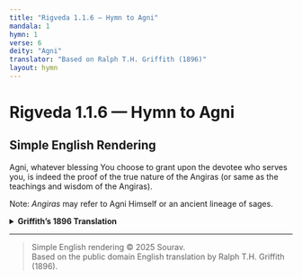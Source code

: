 ```yaml
---
title: "Rigveda 1.1.6 — Hymn to Agni"
mandala: 1
hymn: 1
verse: 6
deity: "Agni"
translator: "Based on Ralph T.H. Griffith (1896)"
layout: hymn
---
```


# Rigveda 1.1.6 — Hymn to Agni

## Simple English Rendering
Agni, whatever blessing You choose to grant upon the devotee who serves you, is indeed the proof of the true nature of the Angiras (or same as the teachings and wisdom of the Angiras). 

Note: *Angiras* may refer to Agni Himself or an ancient lineage of sages. 


<details>
  <summary><strong>Griffith’s 1896 Translation</strong></summary>

Whatever blessing, Agni, thou wilt grant unto thy worshipper,
That, Aṅgiras, is indeed thy truth.

</details>

---

> Simple English rendering © 2025 Sourav.  
> Based on the public domain English translation by Ralph T.H. Griffith (1896).  